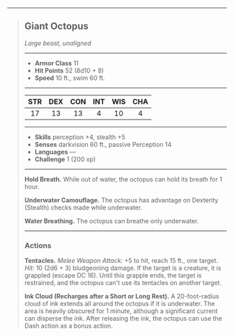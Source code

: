 ***
> ## Giant Octopus
> *Large beast, unaligned*
> 
> ***
> 
> - **Armor Class** 11
> - **Hit Points** 52 (8d10 + 8)
> - **Speed** 10 ft., swim 60 ft.
> 
> ***
> 
> |STR|DEX|CON|INT|WIS|CHA|
> |:---:|:---:|:---:|:---:|:---:|:---:|
> |17|13|13|4|10|4|
> 
> ***
> 
> - **Skills** perception +4, stealth +5
> - **Senses** darkvision 60 ft., passive Perception 14
> - **Languages** —
> - **Challenge** 1 (200 xp)
> 
> ***
> 
> **Hold Breath.** While out of water, the octopus can hold its breath for 1 hour.
> 
> **Underwater Camouflage.** The octopus has advantage on Dexterity (Stealth) checks made while underwater.
> 
> **Water Breathing.** The octopus can breathe only underwater.
> 
> ***
> 
> ### Actions
> **Tentacles.** *Melee Weapon Attack:* +5 to hit, reach 15 ft., one target. *Hit:* 10 (2d6 + 3) bludgeoning damage. If the target is a creature, it is grappled (escape DC 16). Until this grapple ends, the target is restrained, and the octopus can't use its tentacles on another target.
> 
> **Ink Cloud (Recharges after a Short or Long Rest).** A 20-foot-radius cloud of ink extends all around the octopus if it is underwater. The area is heavily obscured for 1 minute, although a significant current can disperse the ink. After releasing the ink, the octopus can use the Dash action as a bonus action.